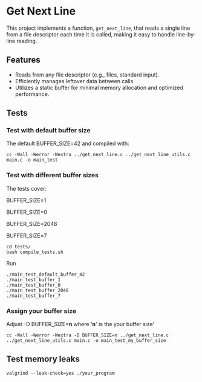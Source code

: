 # Get Next Line

This project implements a function, `get_next_line`, that reads a single line from a file descriptor each time it is called, making it easy to handle line-by-line reading.

## Features

- Reads from any file descriptor (e.g., files, standard input).
- Efficiently manages leftover data between calls.
- Utilizes a static buffer for minimal memory allocation and optimized performance.

## Tests

### Test with default buffer size

The default BUFFER_SIZE=42 and compiled with:
```
cc -Wall -Werror -Wextra ../get_next_line.c ../get_next_line_utils.c main.c -o main_test
```
### Test with different buffer sizes
The tests cover:

BUFFER_SIZE=1

BUFFER_SIZE=0

BUFFER_SIZE=2048

BUFFER_SIZE=7

```
cd tests/
bash compile_tests.sh
```
Run
```
./main_test_default_buffer_42
./main_test_buffer_1
./main_test_buffer_0
./main_test_buffer_2048
./main_test_buffer_7
```
### Assign your buffer size
Adjust -D BUFFER_SIZE=**n** where '**n**' is the your buffer size'

```
cc -Wall -Werror -Wextra -D BUFFER_SIZE=n ../get_next_line.c ../get_next_line_utils.c main.c -o main_test_my_buffer_size
```
## Test memory leaks

```
valgrind --leak-check=yes ./your_program
```


